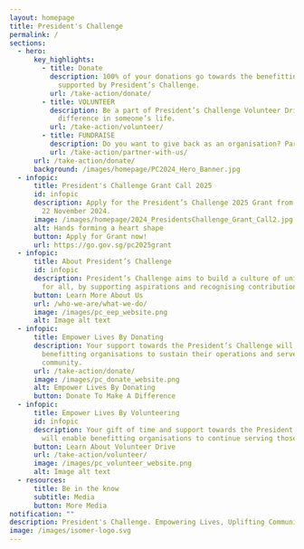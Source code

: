 ```yaml
---
layout: homepage
title: President's Challenge
permalink: /
sections:
  - hero:
      key_highlights:
        - title: Donate
          description: 100% of your donations go towards the benefitting organisations
            supported by President’s Challenge.
          url: /take-action/donate/
        - title: VOLUNTEER
          description: Be a part of President’s Challenge Volunteer Drive and make a
            difference in someone’s life.
          url: /take-action/volunteer/
        - title: FUNDRAISE
          description: Do you want to give back as an organisation? Partner with us.
          url: /take-action/partner-with-us/
      url: /take-action/donate/
      background: /images/homepage/PC2024_Hero_Banner.jpg
  - infopic:
      title: President's Challenge Grant Call 2025
      id: infopic
      description: Apply for the President’s Challenge 2025 Grant from 19 September to
        22 November 2024.
      image: /images/homepage/2024_PresidentsChallenge_Grant_Call2.jpg
      alt: Hands forming a heart shape
      button: Apply for Grant now!
      url: https://go.gov.sg/pc2025grant
  - infopic:
      title: About President’s Challenge
      id: infopic
      description: President’s Challenge aims to build a culture of unity and respect
        for all, by supporting aspirations and recognising contributions by all.
      button: Learn More About Us
      url: /who-we-are/what-we-do/
      image: /images/pc_eep_website.png
      alt: Image alt text
  - infopic:
      title: Empower Lives By Donating
      description: Your support towards the President’s Challenge will enable
        benefitting organisations to sustain their operations and serve the
        community.
      url: /take-action/donate/
      image: /images/pc_donate_website.png
      alt: Empower Lives By Donating
      button: Donate To Make A Difference
  - infopic:
      title: Empower Lives By Volunteering
      id: infopic
      description: Your gift of time and support towards the President’s Challenge
        will enable benefitting organisations to continue serving those in need.
      button: Learn About Volunteer Drive
      url: /take-action/volunteer/
      image: /images/pc_volunteer_website.png
      alt: Image alt text
  - resources:
      title: Be in the know
      subtitle: Media
      button: More Media
notification: ""
description: President's Challenge. Empowering Lives, Uplifting Communities.
image: /images/isomer-logo.svg
---
```


